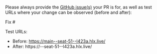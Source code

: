 Please always provide the [GitHub issue(s)](../issues) your PR is for, as well as test URLs where your change can be observed (before and after):

Fix #<gh-issue-id>

Test URLs:
- Before: https://main--seat-51--l423a.hlx.live/
- After: https://<branch>--seat-51--l423a.hlx.live/
